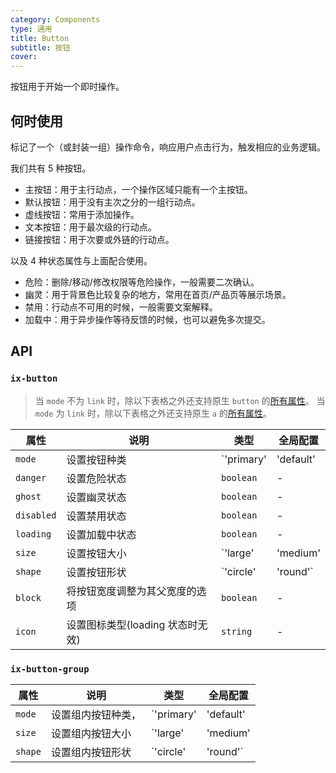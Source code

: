 ```yaml
---
category: Components
type: 通用
title: Button
subtitle: 按钮
cover: 
---
```


按钮用于开始一个即时操作。

## 何时使用

标记了一个（或封装一组）操作命令，响应用户点击行为，触发相应的业务逻辑。

我们共有 5 种按钮。

- 主按钮：用于主行动点，一个操作区域只能有一个主按钮。
- 默认按钮：用于没有主次之分的一组行动点。
- 虚线按钮：常用于添加操作。
- 文本按钮：用于最次级的行动点。
- 链接按钮：用于次要或外链的行动点。

以及 4 种状态属性与上面配合使用。

- 危险：删除/移动/修改权限等危险操作，一般需要二次确认。
- 幽灵：用于背景色比较复杂的地方，常用在首页/产品页等展示场景。
- 禁用：行动点不可用的时候，一般需要文案解释。
- 加载中：用于异步操作等待反馈的时候，也可以避免多次提交。

## API

### `ix-button`

> 当 `mode` 不为 `link` 时，除以下表格之外还支持原生 `button` 的[所有属性](https://developer.mozilla.org/zh-CN/docs/Web/HTML/Element/button)。
> 当 `mode` 为 `link` 时，除以下表格之外还支持原生 `a` 的[所有属性](https://developer.mozilla.org/zh-CN/docs/Web/HTML/Element/a)。

| 属性 | 说明 | 类型  | 全局配置 |
| --- | --- | --- | --- |
| `mode` | 设置按钮种类 | `'primary'|'default'|'dashed'|'text'|'link'` | `'default'` |
| `danger` | 设置危险状态 | `boolean` | - |
| `ghost` | 设置幽灵状态 | `boolean` | - |
| `disabled` | 设置禁用状态 | `boolean` | - |
| `loading` | 设置加载中状态 | `boolean` |  - |
| `size` | 设置按钮大小 | `'large'|'medium'|'small'` | `'medium'` |
| `shape` | 设置按钮形状 | `'circle'|'round'` | - |
| `block` | 将按钮宽度调整为其父宽度的选项 | `boolean` | - |
| `icon` | 设置图标类型(loading 状态时无效) | `string` | - |

### `ix-button-group`

| 属性 | 说明 | 类型  | 全局配置 |
| --- | --- | --- | --- |
| `mode` | 设置组内按钮种类， | `'primary'|'default'|'dashed'|'text'|'link'` | - |
| `size` | 设置组内按钮大小 | `'large'|'medium'|'small'` | - |
| `shape` | 设置组内按钮形状 | `'circle'|'round'` | - |
